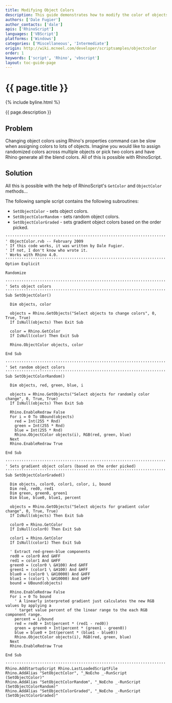 ```yaml
---
title: Modifying Object Colors
description: This guide demonstrates how to modify the color of objects using RhinoScript.
authors: ['Dale Fugier']
author_contacts: ['dale']
apis: ['RhinoScript']
languages: ['VBScript']
platforms: ['Windows']
categories: ['Miscellaneous', 'Intermediate']
origin: http://wiki.mcneel.com/developer/scriptsamples/objectcolor
order: 1
keywords: ['script', 'Rhino', 'vbscript']
layout: toc-guide-page
---
```


# {{ page.title }}

{% include byline.html %}

{{ page.description }}

## Problem

Changing object colors using Rhino's properties command can be slow when assigning colors to lots of objects.  Imagine you would like to assign randomized colors across multiple objects or pick two colors and have Rhino generate all the blend colors.  All of this is possible with RhinoScript.

## Solution

All this is possible with the help of RhinoScript's `GetColor` and `ObjectColor` methods...

The following sample script contains the following subroutines:

- `SetObjectColor` - sets object colors.
- `SetObjectColorRandom` - sets random object colors.
- `SetObjectColorGraded` - sets gradient object colors based on the order picked.

```vbnet
'''''''''''''''''''''''''''''''''''''''''''''''''''''''''''''''''''''''''''''
' ObjectColor.rvb -- February 2009
' If this code works, it was written by Dale Fugier.
' If not, I don't know who wrote it.
' Works with Rhino 4.0.
'''''''''''''''''''''''''''''''''''''''''''''''''''''''''''''''''''''''''''''
Option Explicit

Randomize

'''''''''''''''''''''''''''''''''''''''''''''''''''''''''''''''''''''''''''''
' Sets object colors  
'''''''''''''''''''''''''''''''''''''''''''''''''''''''''''''''''''''''''''''
Sub SetObjectColor()

  Dim objects, color

  objects = Rhino.GetObjects("Select objects to change colors", 0, True, True)
  If IsNull(objects) Then Exit Sub

  color = Rhino.GetColor
  If IsNull(color) Then Exit Sub

  Rhino.ObjectColor objects, color

End Sub

'''''''''''''''''''''''''''''''''''''''''''''''''''''''''''''''''''''''''''''
' Set random object colors
'''''''''''''''''''''''''''''''''''''''''''''''''''''''''''''''''''''''''''''
Sub SetObjectColorRandom()

  Dim objects, red, green, blue, i

  objects = Rhino.GetObjects("Select objects for randomly color change", 0, True, True)
  If IsNull(objects) Then Exit Sub

  Rhino.EnableRedraw False
  For i = 0 To UBound(objects)
    red = Int(255 * Rnd)
    green = Int(255 * Rnd)
    blue = Int(255 * Rnd)  
    Rhino.ObjectColor objects(i), RGB(red, green, blue)
  Next
  Rhino.EnableRedraw True

End Sub

'''''''''''''''''''''''''''''''''''''''''''''''''''''''''''''''''''''''''''''
' Sets gradient object colors (based on the order picked)
'''''''''''''''''''''''''''''''''''''''''''''''''''''''''''''''''''''''''''''
Sub SetObjectColorGraded()

  Dim objects, color0, color1, color, i, bound
  Dim red, red0, red1
  Dim green, green0, green1
  Dim blue, blue0, blue1, percent

  objects = Rhino.GetObjects("Select objects for gradient color change", 0, True, True)
  If IsNull(objects) Then Exit Sub

  color0 = Rhino.GetColor
  If IsNull(color0) Then Exit Sub

  color1 = Rhino.GetColor
  If IsNull(color1) Then Exit Sub

  ' Extract red-green-blue components
  red0 = color0 And &HFF
  red1 = color1 And &HFF
  green0 = (color0 \ &H100) And &HFF
  green1 = (color1 \ &H100) And &HFF
  blue0 = (color0 \ &H10000) And &HFF
  blue1 = (color1 \ &H10000) And &HFF
  bound = UBound(objects)

  Rhino.EnableRedraw False
  For i = 0 To bound
    ' A linearly interpreted gradient just calculates the new RGB values by applying a
    ' target value percent of the linear range to the each RGB component range.
    percent = i/bound
    red = red0 + Int(percent * (red1 - red0))
    green = green0 + Int(percent * (green1 - green0))
    blue = blue0 + Int(percent * (blue1 - blue0))    
    Rhino.ObjectColor objects(i), RGB(red, green, blue)
  Next
  Rhino.EnableRedraw True

End Sub

'''''''''''''''''''''''''''''''''''''''''''''''''''''''''''''''''''''''''''''
Rhino.AddStartupScript Rhino.LastLoadedScriptFile
Rhino.AddAlias "SetObjectColor", "_NoEcho _-RunScript (SetObjectColor)"
Rhino.AddAlias "SetObjectColorRandom", "_NoEcho _-RunScript (SetObjectColorRandom)"
Rhino.AddAlias "SetObjectColorGraded", "_NoEcho _-RunScript (SetObjectColorGraded)"
```
